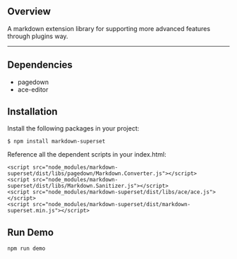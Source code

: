 ## Overview
A markdown extension library for supporting more advanced features through plugins way.

----

## Dependencies
- pagedown
- ace-editor

## Installation
Install the following packages in your project:
```
$ npm install markdown-superset
```

Reference all the dependent scripts in your index.html:
```
<script src="node_modules/markdown-superset/dist/libs/pagedown/Markdown.Converter.js"></script>
<script src="node_modules/markdown-superset/dist/libs/Markdown.Sanitizer.js"></script>
<script src="node_modules/markdown-superset/dist/libs/ace/ace.js"></script>
<script src="node_modules/markdown-superset/dist/markdown-superset.min.js"></script>
```

## Run Demo
```
npm run demo
```